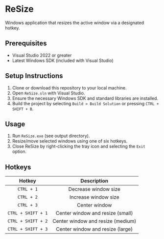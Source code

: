 # ReSize

Windows application that resizes the active window via a designated hotkey.

## Prerequisites

- Visual Studio 2022 or greater
- Latest Windows SDK (included with Visual Studio)

## Setup Instructions

1. Clone or download this repository to your local machine.
2. Open `ReSize.sln` with Visual Studio.
3. Ensure the necessary Windows SDK and standard libraries are installed.
4. Build the project by selecting `Build > Build Solution` or pressing `CTRL + SHIFT + B`.

## Usage

1. Run `ReSize.exe` (see output directory).
2. Resize/move selected windows using one of six hotkeys.
3. Close ReSize by right-clicking the tray icon and selecting the `Exit` option.

## Hotkeys

| Hotkey                | Description                           |
| :----:                | :----:                                |
| `CTRL + 1`            | Decrease window size                  |
| `CTRL + 2`            | Increase window size                  |
| `CTRL + 3`            | Center window                         |
| `CTRL + SHIFT + 1`    | Center window and resize (small)      |
| `CTRL + SHIFT + 2`    | Center window and resize (medium)     |
| `CTRL + SHIFT + 3`    | Center window and resize (large)      |

